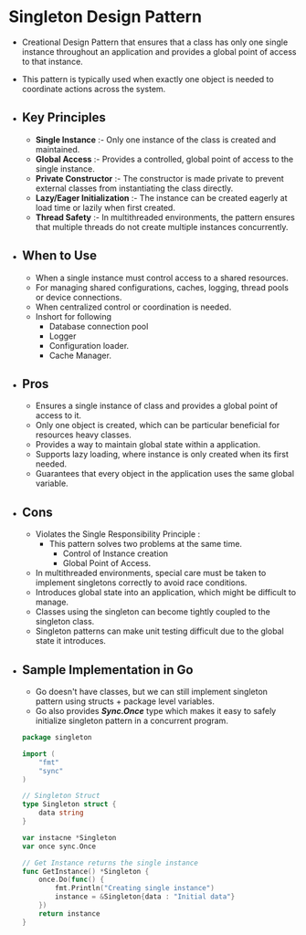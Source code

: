 # Singleton Design Pattern
- Creational Design Pattern that ensures that a class has only one single instance throughout an application and provides a global point of access to that instance.
- This pattern is typically used when exactly one object is needed to coordinate actions across the system.

- ## Key Principles
	- **Single Instance** :- Only one instance of the class is created and maintained.
	- **Global Access** :- Provides a controlled, global point of access to the single instance.
	- **Private Constructor** :- The constructor is made private to prevent external classes from instantiating the class directly.
	- **Lazy/Eager Initialization** :- The instance can be created eagerly at load time or lazily when first created.
	- **Thread Safety** :- In multithreaded environments, the pattern ensures that multiple threads do not create multiple instances concurrently.

- ## When to Use
	- When a single instance must control access to a shared resources.
	- For managing shared configurations, caches, logging, thread pools or device connections.
	- When centralized control or coordination is needed.
	- Inshort for following
		- Database connection pool
		- Logger
		- Configuration loader.
		- Cache Manager.

-  ## Pros
	- Ensures a single instance of class and provides a global point of access to it.
	- Only one object is created, which can be particular beneficial for resources heavy classes.
	- Provides a way to maintain global state within a application.
	- Supports lazy loading, where instance is only created when its first needed.
	- Guarantees that every object in the application uses the same global variable.

- ## Cons
	- Violates the Single Responsibility Principle :
		- This pattern solves two problems at the same time.
			- Control of Instance creation
			- Global Point of Access.
	- In multithreaded environments, special care must be taken to implement singletons correctly to avoid race conditions.
	- Introduces global state into an application, which might be difficult to manage.
	- Classes using the singleton can become tightly coupled to the singleton class.
	- Singleton patterns can make unit testing difficult due to the global state it introduces.

- ## Sample Implementation in Go
	- Go doesn't have classes, but we can still implement singleton pattern using structs + package level variables.
	- Go also provides ***Sync.Once*** type which makes it easy to safely initialize singleton pattern in a concurrent program.
	
	```go
	package singleton

	import (
	    "fmt"
	    "sync"
	)

	// Singleton Struct
	type Singleton struct {
	    data string
	}

	var instacne *Singleton
	var once sync.Once

	// Get Instance returns the single instance
	func GetInstance() *Singleton {
	    once.Do(func() {
	        fmt.Println("Creating single instance")
	        instance = &Singleton{data : "Initial data"}
	    })
	    return instance
	}
	```
